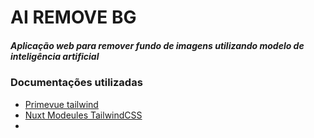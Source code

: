 # AI REMOVE BG

##### Aplicação web para remover fundo de imagens utilizando modelo de inteligência artificial

### Documentações utilizadas
- [Primevue tailwind](https://tailwind.primevue.org/)
- [Nuxt Modeules TailwindCSS](https://nuxt.com/modules/tailwindcss)
- 